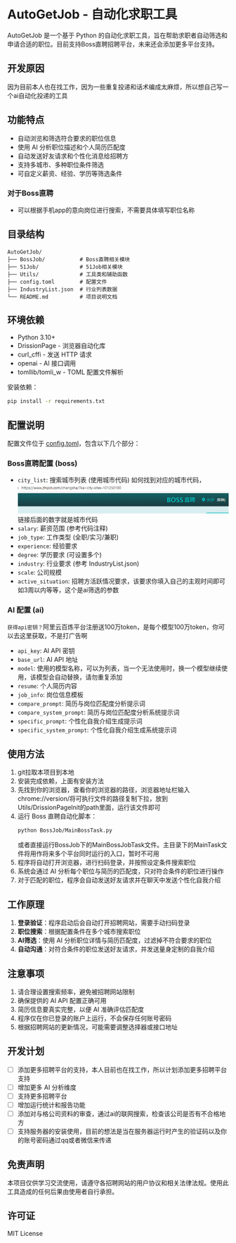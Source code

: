 # AutoGetJob - 自动化求职工具

AutoGetJob 是一个基于 Python 的自动化求职工具，旨在帮助求职者自动筛选和申请合适的职位。目前支持Boss直聘招聘平台，未来还会添加更多平台支持。

## 开发原因

因为目前本人也在找工作，因为一些重复投递和话术编成太麻烦，所以想自己写一个ai自动化投递的工具

## 功能特点

- 自动浏览和筛选符合要求的职位信息
- 使用 AI 分析职位描述和个人简历匹配度
- 自动发送好友请求和个性化消息给招聘方
- 支持多城市、多种职位条件筛选
- 可自定义薪资、经验、学历等筛选条件

### 对于Boss直聘

- 可以根据手机app的意向岗位进行搜索，不需要具体填写职位名称

## 目录结构

```
AutoGetJob/
├── BossJob/           # Boss直聘相关模块
├── 51Job/             # 51Job相关模块
├── Utils/             # 工具类和辅助函数
├── config.toml        # 配置文件
├── IndustryList.json  # 行业列表数据
└── README.md          # 项目说明文档
```

## 环境依赖

- Python 3.10+
- DrissionPage - 浏览器自动化库
- curl_cffi - 发送 HTTP 请求
- openai - AI 接口调用
- tomllib/tomli_w - TOML 配置文件解析

安装依赖：
```bash
pip install -r requirements.txt
```

## 配置说明

配置文件位于 [config.toml](config.toml)，包含以下几个部分：

### Boss直聘配置 (boss)

- `city_list`: 搜索城市列表 (使用城市代码) 如何找到对应的城市代码，![img](public/img/img.png) 链接后面的数字就是城市代码
- `salary`: 薪资范围 (参考代码注释)
- `job_type`: 工作类型 (全职/实习/兼职)
- `experience`: 经验要求
- `degree`: 学历要求 (可设置多个)
- `industry`: 行业要求 (参考 IndustryList.json)
- `scale`: 公司规模
- `active_situation`: 招聘方活跃情况要求，该要求你填入自己的主观时间即可如3周以内等等，这个是ai筛选的参数

### AI 配置 (ai)

`获得api密钥？`阿里云百炼平台注册送100万token，是每个模型100万token，你可以去这里获取，不是打广告啊

- `api_key`: AI API 密钥
- `base_url`: AI API 地址
- `model`: 使用的模型名称，可以为列表，当一个无法使用时，换一个模型继续使用，该模型会自动替换，请勿重复添加
- `resume`: 个人简历内容
- `job_info`: 岗位信息模板
- `compare_prompt`: 简历与岗位匹配度分析提示词
- `compare_system_prompt`: 简历与岗位匹配度分析系统提示词
- `specific_prompt`: 个性化自我介绍生成提示词
- `specific_system_prompt`: 个性化自我介绍生成系统提示词


## 使用方法

1. git拉取本项目到本地
2. 安装完成依赖，上面有安装方法
3. 先找到你的浏览器，查看你的浏览器的路径，浏览器地址栏输入chrome://version/将可执行文件的路径复制下拉，放到Utils/DrissionPageInit的path里面，运行该文件即可
4. 运行 Boss 直聘自动化脚本：
   ```bash
   python BossJob/MainBossTask.py
   ```
   或者直接运行BossJob下的MainBossJobTask文件。主目录下的MainTask文件将用作将来多个平台同时运行的入口，暂时不可用
5. 程序将自动打开浏览器，进行扫码登录，并按照设定条件搜索职位
6. 系统会通过 AI 分析每个职位与简历的匹配度，只对符合条件的职位进行操作
7. 对于匹配的职位，程序会自动发送好友请求并在聊天中发送个性化自我介绍

## 工作原理

1. **登录验证**：程序启动后会自动打开招聘网站，需要手动扫码登录
2. **职位搜索**：根据配置条件在多个城市搜索职位
3. **AI筛选**：使用 AI 分析职位详情与简历匹配度，过滤掉不符合要求的职位
4. **自动沟通**：对符合条件的职位发送好友请求，并发送量身定制的自我介绍

## 注意事项

1. 请合理设置搜索频率，避免被招聘网站限制
2. 确保提供的 AI API 配置正确可用
3. 简历信息要真实完整，以便 AI 准确评估匹配度
4. 程序仅在你已登录的账户上运行，不会保存任何账号密码
5. 根据招聘网站的更新情况，可能需要调整选择器或接口地址

## 开发计划

- [ ] 添加更多招聘平台的支持，本人目前也在找工作，所以计划添加更多招聘平台支持
- [ ] 增加更多 AI 分析维度
- [ ] 支持更多招聘平台
- [ ] 增加运行统计和报告功能
- [ ] 添加对与格公司资料的审查，通过ai的联网搜索，检查该公司是否有不合格地方
- [ ] 支持服务器的安装使用，目前的想法是当在服务器运行时产生的验证码以及你的账号密码通过qq或者微信来传递

## 免责声明

本项目仅供学习交流使用，请遵守各招聘网站的用户协议和相关法律法规。使用此工具造成的任何后果由使用者自行承担。

## 许可证

MIT License